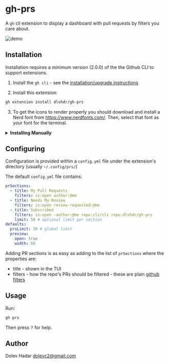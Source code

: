 # gh-prs

A `gh` cli extension to display a dashboard with pull requests by filters you care about.

![demo](https://raw.githubusercontent.com/dlvhdr/gh-prs/main/demo.gif)

## Installation

Installation requires a minimum version (2.0.0) of the the Github CLI to support extensions.

1. Install the `gh cli` - see the [installation/upgrade instructions](https://github.com/cli/cli#installation)

2. Install this extension:

```sh
gh extension install dlvhdr/gh-prs
```

3. To get the icons to render properly you should download and install a Nerd font from https://www.nerdfonts.com/.
Then, select that font as your font for the terminal.

<details>
    <summary><strong>Installing Manually</strong></summary>

> if you want to install this extension **manually**, do these steps:

1. clone repo
    ```bash
    # git
    git clone https://github.com/dlvhdr/gh-prs
    
    # github cli
    gh repo clone dlvhdr/gh-prs
    ```

2. cd to it
    ```bash
    cd gh-prs
    ```

3. install it locally
    ```bash
    gh extension install .
    ```
</details>

## Configuring

Configuration is provided within a `config.yml` file under the extension's directory (usually `~/.config/prs/`)

The default `config.yml` file contains:

```yml
prSections:
  - title: My Pull Requests
    filters: is:open author:@me
  - title: Needs My Review
    filters: is:open review-requested:@me
  - title: Subscribed
    filters: is:open -author:@me repo:cli/cli repo:dlvhdr/gh-prs
    limit: 50 # optional limit per section
defaults:
  prsLimit: 20 # global limit
  preview:
    open: true
    width: 60
```

Adding PR sections is as easy as adding to the list of `prSections` where the properties are:

- title - shown in the TUI
- filters - how the repo's PRs should be filtered - these are plain [github filters](https://docs.github.com/en/search-github/searching-on-github/searching-issues-and-pull-requests)

## Usage

Run:

```sh
gh prs
```

Then press <kbd>?</kbd> for help.

## Author

Dolev Hadar dolevc2@gmail.com
